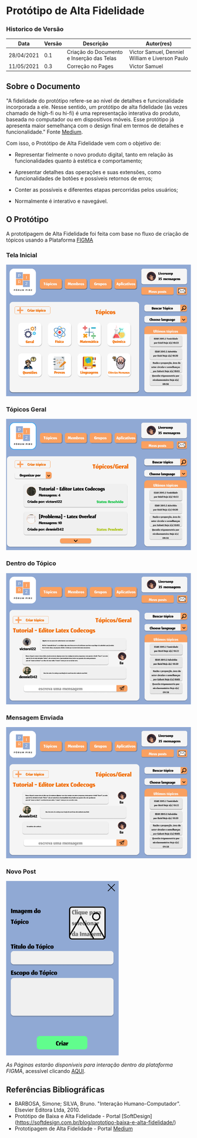 # Protótipo de Alta Fidelidade

### Historico de Versão

| Data       | Versão | Descrição             | Autor(res)      |
| ---------- | ------ | --------------------- | --------------- |
| 28/04/2021 | 0.1    | Criação do Documento e Inserção das Telas  | Victor Samuel, Denniel William e Liverson Paulo  |
| 11/05/2021 | 0.3  | Correção no Pages  | Victor Samuel |

## Sobre o Documento

"A fidelidade do protótipo refere-se ao nível de detalhes e funcionalidade incorporada a ele. Nesse sentido, um protótipo de alta fidelidade (às vezes chamado de high-fi ou hi-fi) é uma representação interativa do produto, baseada no computador ou em dispositivos móveis. Esse protótipo já apresenta maior semelhança com o design final em termos de detalhes e funcionalidade."
Fonte [Medium](https://medium.com/somos-tera/prototipagem-de-alta-fidelidade-635d745b662b).

Com isso, o Protótipo de Alta Fidelidade vem com o objetivo de:

* Representar fielmente o novo produto digital, tanto em relação às funcionalidades quanto à estética e comportamento;

* Apresentar detalhes das operações e suas extensões, como funcionalidades de botões e possíveis retornos de erros;

* Conter as possíveis e diferentes etapas percorridas pelos usuários;

* Normalmente é interativo e navegável.


## O Protótipo 

A prototipagem de Alta Fidelidade foi feita com base no fluxo de criação de tópicos usando a Plataforma [FIGMA](https://www.figma.com/)

### Tela Inicial 
![](../../assets/prototipos/alta_fidelidade/inicial.png)

### Tópicos Geral
![](../../assets/prototipos/alta_fidelidade/geral.png)

### Dentro do Tópico
![](../../assets/prototipos/alta_fidelidade/dentro.png)

### Mensagem Enviada
![](../../assets/prototipos/alta_fidelidade/enviada.png)

### Novo Post 
![](../../assets/prototipos/alta_fidelidade/novo.png)

*As Páginas estarão disponíveis para interação dentro da plataforma FIGMA*, acessível clicando [AQUI](https://www.figma.com/proto/SphBQCvwj6qVWP2YLDiPVs/Untitled?node-id=1%3A2&scaling=contain&page-id=0%3A1).


## Referências Bibliográficas 

* BARBOSA, Simone; SILVA, Bruno. "Interação Humano-Computador". Elsevier Editora Ltda, 2010.
* Protótipo de Baixa e Alta Fidelidade - Portal [SoftDesign] (https://softdesign.com.br/blog/prototipo-baixa-e-alta-fidelidade/)
* Prototipagem de Alta Fidelidade - Portal [Medium](https://medium.com/somos-tera/prototipagem-de-alta-fidelidade-635d745b662b)


